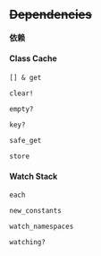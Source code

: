 ## ~~Dependencies~~

**依赖**

#### Class Cache

```
[] & get

clear!

empty?

key?

safe_get

store
```

#### Watch Stack

```
each

new_constants

watch_namespaces

watching?
```
